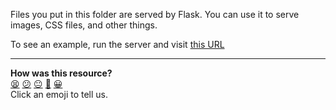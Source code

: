 Files you put in this folder are served by Flask. You can use it to serve
images, CSS files, and other things.

To see an example, run the server and visit [this URL](http://localhost:5000/static/tdd-iceberg.png)


<!-- BEGIN GENERATED SECTION DO NOT EDIT -->

---

**How was this resource?**  
[😫](https://airtable.com/shrUJ3t7KLMqVRFKR?prefill_Repository=makersacademy%2Fweb-applications-in-python-project-starter-html&prefill_File=static%2Fwhat_is_this.md&prefill_Sentiment=😫) [😕](https://airtable.com/shrUJ3t7KLMqVRFKR?prefill_Repository=makersacademy%2Fweb-applications-in-python-project-starter-html&prefill_File=static%2Fwhat_is_this.md&prefill_Sentiment=😕) [😐](https://airtable.com/shrUJ3t7KLMqVRFKR?prefill_Repository=makersacademy%2Fweb-applications-in-python-project-starter-html&prefill_File=static%2Fwhat_is_this.md&prefill_Sentiment=😐) [🙂](https://airtable.com/shrUJ3t7KLMqVRFKR?prefill_Repository=makersacademy%2Fweb-applications-in-python-project-starter-html&prefill_File=static%2Fwhat_is_this.md&prefill_Sentiment=🙂) [😀](https://airtable.com/shrUJ3t7KLMqVRFKR?prefill_Repository=makersacademy%2Fweb-applications-in-python-project-starter-html&prefill_File=static%2Fwhat_is_this.md&prefill_Sentiment=😀)  
Click an emoji to tell us.

<!-- END GENERATED SECTION DO NOT EDIT -->
